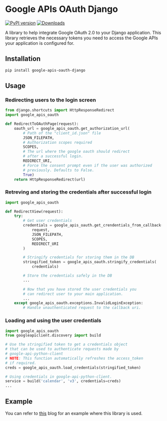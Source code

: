 # Google APIs OAuth Django

[![PyPI version](https://badge.fury.io/py/google-apis-oauth-django.svg)](https://badge.fury.io/py/google-apis-oauth-django) [![Downloads](https://pepy.tech/badge/google-apis-oauth-django)](https://pepy.tech/project/google-apis-oauth-django)

A library to help integrate Google OAuth 2.0 to your Django application. This library retrieves the necessary tokens you need to access the Google APIs your application is configured for.

## Installation
```bash
pip install google-apis-oauth-django
```

## Usage

### Redirecting users to the login screen

```python
from django.shortcuts import HttpResponseRedirect
import google_apis_oauth

def RedirectToOAuthPage(request):
    oauth_url = google_apis_oauth.get_authorization_url(
        # Path of the "client_id.json" file
        JSON_FILEPATH,
        # Authorization scopes required
        SCOPES,
        # The url where the google oauth should redirect
        # after a successful login.
        REDIRECT_URI,
        # Force the consent prompt even if the user was authorized
        # previously. Defaults to False.
        True)
    return HttpResponseRedirect(url)
```

### Retreving and storing the credentials after successful login

```python
import google_apis_oauth

def RedirectView(request):
    try:
        # Get user credentials
        credentials = google_apis_oauth.get_crendentials_from_callback(
            request,
            JSON_FILEPATH,
            SCOPES,
            REDIRECT_URI
        )

        # Stringify credentials for storing them in the DB
        stringified_token = google_apis_oauth.stringify_credentials(
            credentials)

        # Store the credentials safely in the DB
        ...

        # Now that you have stored the user credentials you
        # can redirect user to your main application.
        ...
    except google_apis_oauth.exceptions.InvalidLoginException:
        # Handle unauthenticated request to the callback uri.
```

### Loading and using the user credentials
```python
import google_apis_oauth
from googleapiclient.discovery import build

# Use the stringified token to get a credentials object
# that can be used to authenticate requests made by
# google-api-python-client
# NOTE: This function automatically refreshes the access_token
# if required.
creds = google_apis_oauth.load_credentials(stringified_token)

# Using credentials in google-api-python-client.
service = build('calendar', 'v3', credentials=creds)
...
```

## Example
You can refer to [this](https://www.nishantwrp.com/posts/google-apis-oauth-in-django/) blog for an example where this library is used.
